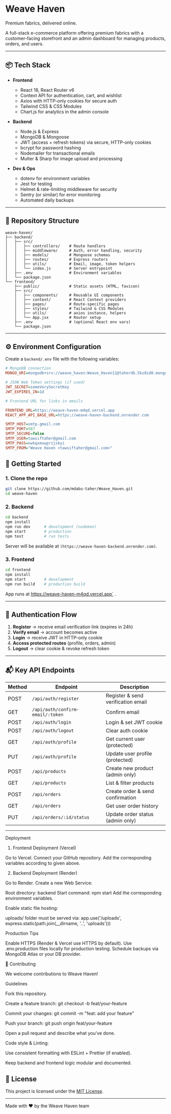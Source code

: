 # Weave Haven

Premium fabrics, delivered online.


A full-stack e-commerce platform offering premium fabrics with a customer-facing storefront and an admin dashboard for managing products, orders, and users.

---

## 📦 Tech Stack

* **Frontend**

  * React 18, React Router v6
  * Context API for authentication, cart, and wishlist
  * Axios with HTTP-only cookies for secure auth
  * Tailwind CSS & CSS Modules
  * Chart.js for analytics in the admin console

* **Backend**

  * Node.js & Express
  * MongoDB & Mongoose
  * JWT (access + refresh tokens) via secure, HTTP-only cookies
  * bcrypt for password hashing
  * Nodemailer for transactional emails
  * Multer & Sharp for image upload and processing

* **Dev & Ops**

  * dotenv for environment variables
  * Jest for testing
  * Helmet & rate-limiting middleware for security
  * Sentry (or similar) for error monitoring
  * Automated daily backups

---

## 📁 Repository Structure

```
weave-haven/
├── backend/
│   ├── src/
│   │   ├── controllers/    # Route handlers
│   │   ├── middleware/     # Auth, error handling, security
│   │   ├── models/         # Mongoose schemas
│   │   ├── routes/         # Express routers
│   │   ├── utils/          # Email, image, token helpers
│   │   └── index.js        # Server entrypoint
│   ├── .env                # Environment variables
│   └── package.json
└── frontend/
    ├── public/             # Static assets (HTML, favicon)
    ├── src/
    │   ├── components/     # Reusable UI components
    │   ├── context/        # React Context providers
    │   ├── pages/          # Route-specific pages
    │   ├── styles/         # Tailwind & CSS Modules
    │   ├── utils/          # axios instance, helpers
    │   └── App.jsx         # Router setup
    ├── .env                # (optional React env vars)
    └── package.json
```

---

## ⚙️ Environment Configuration

Create a `backend/.env` file with the following variables:

```ini
# MongoDB connection
MONGO_URI=mongodb+srv://weave_haven:Weave_Haven11@taherdb.5kz8id0.mongodb.net/?retryWrites=true&w=majority&appName=taherDB

# JSON Web Token settings (if used)
JWT_SECRET=someVerySecretKey
JWT_EXPIRES_IN=1d

# Frontend URL for links in emails

FRONTEND_URL=https://weave-haven-m4qd.vercel.app
REACT_APP_API_BASE_URL=https://weave-haven-backend.onrender.com

SMTP_HOST=smtp.gmail.com
SMTP_PORT=587
SMTP_SECURE=false
SMTP_USER=tawsiftaher@gmail.com
SMTP_PASS=nwkqxmxwprzjskyi
SMTP_FROM="Weave Haven <tawsiftaher@gmail.com>"

```


## 🚀 Getting Started

### 1. Clone the repo

```bash
git clone https://github.com/mdabu-taher/Weave_Haven.git
cd weave-haven
```

### 2. Backend

```bash
cd backend
npm install
npm run dev      # development (nodemon)
npm start        # production
npm test         # run tests
```

Server will be available at `(https://weave-haven-backend.onrender.com)`.

### 3. Frontend

```bash
cd frontend
npm install
npm start        # development
npm run build    # production build
```

App runs at https://weave-haven-m4qd.vercel.app` .

---

## 🔑 Authentication Flow

1. **Register** → receive email verification link (expires in 24h)
2. **Verify email** → account becomes active
3. **Login** → receive JWT in HTTP-only cookie
4. **Access protected routes** (profile, orders, admin)
5. **Logout** → clear cookie & revoke refresh token

---

## 📬 Key API Endpoints

| Method | Endpoint                         | Description                        |
| ------ | -------------------------------- | ---------------------------------- |
| POST   | `/api/auth/register`             | Register & send verification email |
| GET    | `/api/auth/confirm-email/:token` | Confirm email                      |
| POST   | `/api/auth/login`                | Login & set JWT cookie             |
| POST   | `/api/auth/logout`               | Clear auth cookie                  |
| GET    | `/api/auth/profile`              | Get current user (protected)       |
| PUT    | `/api/auth/profile`              | Update user profile (protected)    |
| POST   | `/api/products`                  | Create new product (admin only)    |
| GET    | `/api/products`                  | List & filter products             |
| POST   | `/api/orders`                    | Create order & send confirmation   |
| GET    | `/api/orders`                    | Get user order history             |
| PUT    | `/api/orders/:id/status`         | Update order status (admin only)   |



---

Deployment
1. Frontend Deployment (Vercel)

Go to Vercel.
Connect your GitHub repository.
Add the corresponding variables according to given above.

2. Backend Deployment (Render)

Go to Render.
Create a new Web Service:

Root directory: backend
Start command: npm start
Add the corresponding environment variables.

Enable static file hosting:

uploads/ folder must be served via:
app.use('/uploads', express.static(path.join(__dirname, '..', 'uploads')))

Production Tips

Enable HTTPS (Render & Vercel use HTTPS by default).
Use .env.production files locally for production testing.
Schedule backups via MongoDB Atlas or your DB provider.

🤝 Contributing


We welcome contributions to Weave Haven!

Guidelines

Fork this repository.

Create a feature branch:
git checkout -b feat/your-feature

Commit your changes:
git commit -m "feat: add your feature"

Push your branch:
git push origin feat/your-feature

Open a pull request and describe what you’ve done.

Code style & Linting:

Use consistent formatting with ESLint + Prettier (if enabled).

Keep backend and frontend logic modular and documented.



## 📄 License

This project is licensed under the [MIT License](LICENSE).

---

Made with ❤️ by the Weave Haven team
